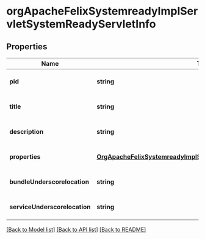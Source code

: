 # orgApacheFelixSystemreadyImplServletSystemReadyServletInfo

## Properties
Name | Type | Description | Notes
------------ | ------------- | ------------- | -------------
**pid** | **string** |  | [optional] [default to null]
**title** | **string** |  | [optional] [default to null]
**description** | **string** |  | [optional] [default to null]
**properties** | [**OrgApacheFelixSystemreadyImplServletSystemReadyServletProperties**](OrgApacheFelixSystemreadyImplServletSystemReadyServletProperties.md) |  | [optional] [default to null]
**bundleUnderscorelocation** | **string** |  | [optional] [default to null]
**serviceUnderscorelocation** | **string** |  | [optional] [default to null]

[[Back to Model list]](../README.md#documentation-for-models) [[Back to API list]](../README.md#documentation-for-api-endpoints) [[Back to README]](../README.md)


